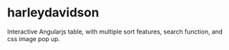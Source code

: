 # harleydavidson
Interactive Angularjs table, with multiple sort features, search function, and css image pop up. 
